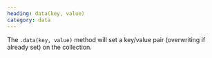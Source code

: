 ```yaml
--- 
heading: data(key, value)
category: data
---
```


The `.data(key, value)` method will set a key/value pair (overwriting if already set) on the collection.